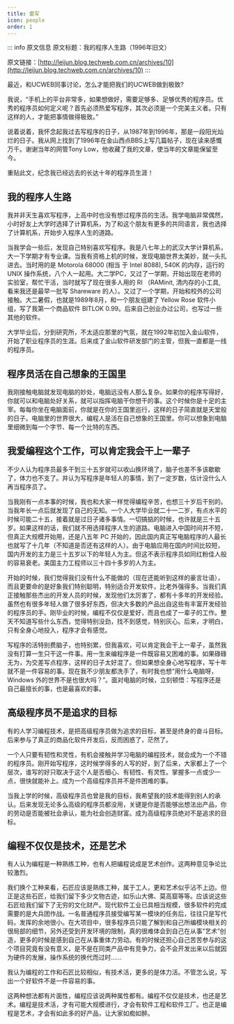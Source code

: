 ```yaml
---
title: 雷军
icon: people
order: 1
---
```


::: info 原文信息
原文标题：我的程序人生路（1996年旧文）

原文链接：[http://leijun.blog.techweb.com.cn/archives/10](http://leijun.blog.techweb.com.cn/archives/10)
:::

最近，和UCWEB同事讨论，怎么才能把我们的UCWEB做到极致?

我说，“手机上的平台非常多，如果想做好，需要足够多、足够优秀的程序员。优秀的程序员如何定义呢？首先必须热爱写程序，其次必须是一个完美主义者。只有这样的人，才能把事情做得极致。”

说着说着，我怀念起我过去写程序的日子，从1987年到1996年，那是一段阳光灿烂的日子。我从网上找到了1996年在金山西点BBS上写几篇帖子，现在读来感慨万千。谢谢当年的网管Tony Low，他收藏了我的文章，使当年的文章能保留至今。

重贴此文，纪念我已经远去的长达十年的程序员生涯！


## 我的程序人生路

我并非天生喜欢写程序，上高中时也没有想过程序员的生活。我学电脑非常偶然，小时好友上大学时选择了计算机系，为了和这个朋友有更多的共同语言，我也选择了计算机系，开始步入程序人生的道路。

当我学会一些后，发现自己特别喜欢写程序。我是八七年上的武汉大学计算机系，大一下学期才有专业课。当我有资格上机的时候，发现电脑世界太美妙，就一头扎进去。当时用的是 Motorola 68000 (相当 于 Intel 8088), 540K 的内存，运行的 UNIX 操作系统，八个人一起用。大二学PC，又过了一学期，开始出现在老师的实验室，帮忙干活，当时就写了现在很多人用的 RI （RAMinit, 清内存的小工具, 看来我还是最早一批写 Shareware 的人）。又过了一个学期，开始和校外的公司接触。大二暑假，也就是1989年8月，和一个朋友组建了 Yellow Rose 软件小组，写了我第一个商品软件 BITLOK 0.99。后来自己创业办过公司，也写过一些其他的软件。

大学毕业后，分到研究所，不太适应那里的气氛，就在1992年初加入金山软件，开始了职业程序员的生涯。后来成了金山软件研发部门的主管，但我一直都是一线的程序员。

## 程序员活在自己想象的王国里

我刚接触电脑就发现电脑的妙处，电脑远没有人那么复杂。如果你的程序写得好，你就可以和电脑处好关系，就可以指挥电脑干你想干的事。这个时候你是十足的主宰。每每你坐在电脑面前，你就是在你的王国里巡行，这样的日子简直就是天堂般的日子。电脑里的世界很大，编程人是活在自己想象的王国里。你可以想象到电脑里细微到每一个字节、每一个比特的东西。


## 我爱编程这个工作，可以肯定我会干上一辈子

不少人认为程序员最多干到三十五岁就可以收山换环境了，脑子也差不多该歇歇了，体力也不支了。并认为写程序是年轻人的事情，到了一定岁数，估计没什么人再当程序员了。

当我刚有一点本事的时候，我也和大家一样觉得编程辛苦，也想三十岁后干别的。当我年长一点后就发现了自己的无知。一个人大学毕业就二十一二岁，有点水平的时候可能二十五，接着就是过日子诸多事情。一切搞掂的时候，也许就是三十五岁。如果这样的话，我们就不用选择程序人生的道路。电脑进入中国时间并不短，但真正大规模开始用，还是八五年 PC 开始的，因此国内真正写电脑程序的人最长也就写了十几年（不知道是否还有这样的人）。由于电脑应用在国内时间比较短，国内开发的主力是三十五岁以下的年轻人为主。但这不表示程序员如同红粉佳人般的容易衰老。美国主力工程师以三十四十多岁的人为主。

开始的时候，我们觉得我们没有什么不能做的（现在还能听到这样的豪言壮语），而且更要命的是好象我们特别聪明，特别适合开发软件，比老外强得多。当我们真正接触那些杰出的开发人员的时候，发现他们太厉害了，都有十多年的开发经验。虽然也有很多年轻人做了很多好东西，但决大多数的产品出自这些有丰富开发经验的程序员的手。刚毕业的时候，编程不仅仅是爱好，而且也成了一辈子的工作。整天不知道写些什么东西，觉得特别没劲，找不到感觉，特别灰心。后来，才明白，只有全身心地投入，程序才会有感觉。

写程序的活特别费脑子，也特别累，但我喜欢，可以肯定我会干上一辈子，虽然我没有打算一生只干这一件事。用一生来编程序是一件既容易又困难的事。如果碌碌无为，为交差写点程序，这样的日子太好混了。但如果想全身心地写程序，写十年就不是一件容易的事。现在我不少朋友都洗手了，有时我也想“用什么电脑呀，Windows 外的世界不是也很大吗？”。面对电脑的时候，立刻顿悟：写程序还是自己最擅长的事，也是最喜欢的事。


## 高级程序员不是追求的目标


有的人学习编程技术，是把高级程序员做为追求的目标，甚至是终身的奋斗目标。后来参与了真正的商品化软件开发后，反而困惑了，茫然了。

一个人只要有韧性和灵性，有机会接触并学习电脑的编程技术，就会成为一个不错的程序员。刚开始写程序，这时候学得多的人写的好，到了后来，大家都上了一个层次，谁写的好只取决于这个人是否细心、有韧性、有灵性。掌握多一点或少一点，很快就能补上。成为一个高级程序员并不是件困难的事。

当我上学的时候，高级程序员也曾是我的目标，我希望我的技术能得到别人的承认。后来发现无论多么高级的程序员都没用，关键是你是否能够出想法出产品，你的劳动是否能被社会承认，能为社会创造财富。成为高级程序员绝对不是追求的目标。

## 编程不仅仅是技术，还是艺术

有人认为编程是一种熟练工种，也有人把编程说成是艺术创作。这两种意见争论比较激烈。

我们换个工种来看，石匠应该是熟练工种，属于工人，更和艺术似乎沾不上边。但正是这些石匠，给我们留下多少文物古迹，如乐山大佛、莫高窟等等。应该说这些石匠给我们留下了无穷的文化财产。现代软件工业已具相当规模，很多软件的完成需要的是大兵团作战。一名普通程序员接受编写某一模块的任务后，往往只是写代码，发挥的余地很小。在大项目中，很多程序员只能了解到和自己所编模块相关的很局部的细节，另外还受到开发环境的限制，真的很难体会到自己在从事”艺术”创造，更多的时候是感到自己在从事重体力劳动。有的时候还担心自己苦苦参与的这个项目究竟有没有意义，是不是在同类产品中有竞争力，会不会开发出来以后就因为硬件的发展，操作系统的换代而过时……

我认为编程的工作和石匠比较相似，有技术活，更多的是体力活。不管怎么说，写出一个好软件不是一件容易的事。

这两种想法都有片面性，编程应该说两种属性都有。编程不仅仅是技术，也还是艺术。编程是技术活，才有可能大规模进行，才会有软件工程和软件工厂。也正是编程是艺术，才会有如此多的好产品，让大家如痴如醉。
